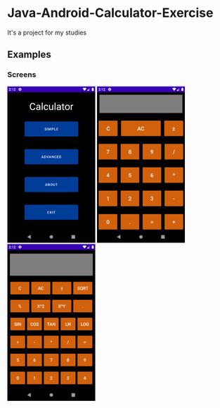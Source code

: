 # Java-Android-Calculator-Exercise
It's a project for my studies

## Examples

<div class="images" >
    
### Screens
<img src="startScreen.png" width="200"/>

<img src="simpleCalculator.png" width="200"/> 

<img src="advancedCalculator.png" width="200"/>
</div>
